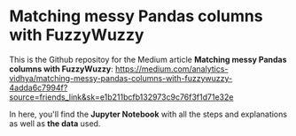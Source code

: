 # Matching messy Pandas columns with FuzzyWuzzy

This is the Github repositoy for the Medium article **Matching messy Pandas columns with FuzzyWuzzy**: https://medium.com/analytics-vidhya/matching-messy-pandas-columns-with-fuzzywuzzy-4adda6c7994f?source=friends_link&sk=e1b211bcfb132973c9c76f3f1d71e32e

In here, you'll find the **Jupyter Notebook** with all the steps and explanations as well as **the data** used.
